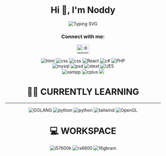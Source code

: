 <h1 align="center">Hi 👋, I'm Noddy</h1>
<div align=center>
  <img src="https://readme-typing-svg.herokuapp.com?font=Fira+Code&pause=1000&vCenter=true&random=false&width=435&lines=A+18yo+boy+who+likes+programming+%F0%9F%92%BB" alt="Typing SVG" />
</div>


<h3 align="center">Connect with me:</h3>
<p align="center">
<a href="https://instagram.com/dinovic_28" target="blank"><img align="center" src="https://raw.githubusercontent.com/rahuldkjain/github-profile-readme-generator/master/src/images/icons/Social/instagram.svg" alt="dinovic_28" height="30" width="40" /></a>
</p>
<p align="center">
  <img src = "https://img.shields.io/static/v1?style=for-the-badge&message=HTML5&color=000000&logo=HTML5&logoColor=FFFFFF&label=" alt = "html" /> 
  <img src = "https://img.shields.io/static/v1?style=for-the-badge&message=CSS3&color=000000&logo=CSS3&logoColor=FFFFFF&label=" alt = "css" />
  <img src = "https://img.shields.io/static/v1?style=for-the-badge&message=Bootstrap&color=000000&logo=bootstrap&logoColor=FFFFFF&label=" alt = "css" />
  <img src = "https://img.shields.io/static/v1?style=for-the-badge&message=ReactJS&color=000000&logo=React&logoColor=FFFFFF&label=" alt = "React" />
  <img src = "https://img.shields.io/static/v1?style=for-the-badge&message=csharp&color=000000&logo=&logoColor=FFFFFF&label=" alt = "c#"/>
  <img src = "https://img.shields.io/static/v1?style=for-the-badge&message=PHP&color=black&logo=PHP&logoColor=FFFFFF&label=" alt = "PHP" /> <br>
  <img src = "https://img.shields.io/static/v1?style=for-the-badge&message=MySQL&color=000000&logo=MySQL&logoColor=FFFFFF&label" alt = "mysql" /> 
  <img src = "https://img.shields.io/static/v1?style=for-the-badge&message=PhotoShop&color=000000&logo=Adobe%20PhotoShop&logoColor=FFFFFF&label" alt = "psd" />
  <img src = "https://img.shields.io/static/v1?style=for-the-badge&message=Sublime%20Text&color=000000&logo=Sublime%20Text&logoColor=FFFFFF&label" alt = "stext" /> 
  <img src="https://img.shields.io/badge/unrealengine-%23313131.svg?style=for-the-badge&color=000000&logo=unrealengine&logoColor=white" alt = "UE5"><br>
  <img src = "https://img.shields.io/static/v1?style=for-the-badge&message=XAMPP&color=000000&logo=xampp&logoColor=FFFFFF&label=" alt = "xampp" />
  <img src = "https://img.shields.io/static/v1?style=for-the-badge&message=CPP&color=000000&logo=cplusplus&logoColor=FFFFFF&label=" alt = "cplus"/>
  <img src = "https://img.shields.io/badge/CLion-000000?style=for-the-badge&logo=clion&logoColor=white"> <br>
</p>
 <h1 align="center">🧑‍💻 CURRENTLY LEARNING </h1> <hr>
<p align="center">
 <img src="https://img.shields.io/static/v1?style=for-the-badge&message=golang&color=black&logo=go&logoColor=FFFFFF&label=" alt="GOLANG">
 <img src="https://img.shields.io/static/v1?style=for-the-badge&message=python&color=black&logo=python&logoColor=FFFFFF&label=" alt="python">
 <img src="https://img.shields.io/static/v1?style=for-the-badge&message=MONGODB&color=black&logo=mongodb&logoColor=FFFFFF&label" alt = "python">
 <img src="https://img.shields.io/static/v1?style=for-the-badge&message=TAILWIND%20CSS&color=black&logo=tailwindcss&logoColor=FFFFFF&label" alt="tailwind">
 <img src="https://img.shields.io/static/v1?style=for-the-badge&message=OpenGL&color=black&logo=opengl&logoColor=FFFFFF&label" alt="OpenGL">
</p>

 <h1 align="center">💻 WORKSPACE </h1> 
<p align="center">
 <img src="https://img.shields.io/badge/i5%207600k-000000?logo=intel&logoColor=fff&style=for-the-badge&label=Intel&labelColor=0071c5" alt="i57600k">
 <img src="https://img.shields.io/badge/XFX%20RX%206600%208GB-000000?logo=amd&logoColor=fff&style=for-the-badge&label=AMD&labelColor=FF0000" alt="rx6600">
 <img src="https://img.shields.io/badge/Vengeance%2016GB%20DDR4-000000?logo=corsair&logoColor=fff&style=for-the-badge&label=corsair&labelColor=003333" alt = "16gbram">
</p>
